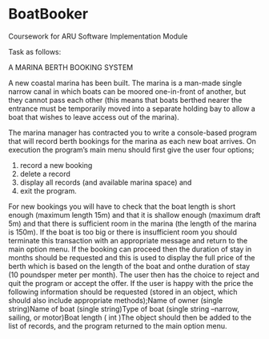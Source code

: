# BoatBooker
Coursework for ARU Software Implementation Module

Task as follows:

A MARINA BERTH BOOKING SYSTEM

A new coastal marina has been built. The marina is a man-made single narrow canal in which boats can be moored one-in-front of another, but they cannot pass each other (this means that boats  berthed  nearer  the  entrance  must  be  temporarily  moved  into  a  separate  holding  bay  to allow  a  boat  that  wishes  to  leave  access  out  of  the  marina).

The  marina  manager  has contracted  you  to  write  a  console-based  program  that  will  record  berth  bookings for the marina as each new boat arrives. 
On execution the program’s main menu should first give the user  four  options;

1)  record  a  new  booking
2)  delete  a  record
3)  display  all  records  (and available marina space) and
4)  exit the program. 

For  new  bookings  you  will  have  to  check  that  the  boat  length  is  short  enough  (maximum length  15m)  and  that  it  is  shallow  enough  (maximum  draft  5m)  and  that  there  is  sufficient room  in  the  marina  (the  length  of  the  marina  is  150m).  If  the  boat  is  too  big  or  there  is insufficient  room  you  should  terminate  this  transaction  with  an  appropriate  message  and return  to  the  main  option  menu.  If  the  booking  can  proceed  then  the  duration  of  stay  in months  should  be  requested  and  this  is  used  to  display  the  full  price  of  the  berth  which  is based on the length of the boat and onthe duration of stay (10 poundsper meter per month).  The user then has the  choice to reject and quit the program or  accept the offer.  If the user is happy  with  the  price  the  following  information  should  be  requested  (stored  in  an  object, which should also include appropriate methods);Name of owner (single string)Name of boat (single string)Type of boat (single string –narrow, sailing, or motor)Boat length ( int )The object should then be added to the list of records, and the program returned to the main option menu.

